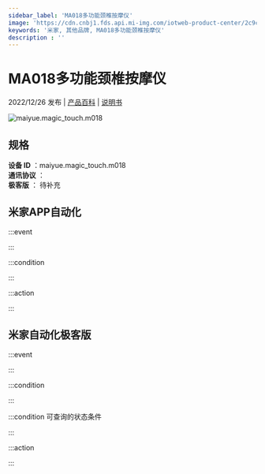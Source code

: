 ```yaml
---
sidebar_label: 'MA018多功能颈椎按摩仪'
image: 'https://cdn.cnbj1.fds.api.mi-img.com/iotweb-product-center/2c9ca12417143ad8a6344c2ef18270c6_1666670198058.png?GalaxyAccessKeyId=AKVGLQWBOVIRQ3XLEW&Expires=9223372036854775807&Signature=3mgCzAsIgtwAYH902UYye3rfk5w='
keywords: '米家, 其他品牌, MA018多功能颈椎按摩仪'
description : ''
---
```

# MA018多功能颈椎按摩仪

2022/12/26 发布 | [产品百科](https://home.mi.com/webapp/content/baike/product/index.html?model=maiyue.magic_touch.m018/) | [说明书](https://home.mi.com/views/introduction.html?model=maiyue.magic_touch.m018&region=cn)

![maiyue.magic_touch.m018](https://cdn.cnbj1.fds.api.mi-img.com/iotweb-product-center/2c9ca12417143ad8a6344c2ef18270c6_1666670198058.png?GalaxyAccessKeyId=AKVGLQWBOVIRQ3XLEW&Expires=9223372036854775807&Signature=3mgCzAsIgtwAYH902UYye3rfk5w=)

## 规格  
> 
**设备 ID** ：maiyue.magic_touch.m018  
**通讯协议** ：  
**极客版**  ： 待补充 


## 米家APP自动化  

:::event  

:::

:::condition  

:::

:::action   

:::

## 米家自动化极客版  

:::event  

:::

:::condition  

:::

:::condition 可查询的状态条件  

:::

:::action  

:::

        
